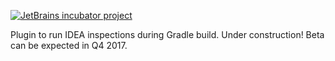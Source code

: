 [![JetBrains incubator project](http://jb.gg/badges/incubator-plastic.svg)](https://confluence.jetbrains.com/display/ALL/JetBrains+on+GitHub)

Plugin to run IDEA inspections during Gradle build. Under construction! Beta can be expected in Q4 2017.
